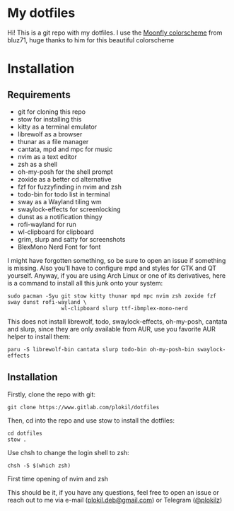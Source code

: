 # My dotfiles

Hi! This is a git repo with my dotfiles. I use the 
[Moonfly colorscheme](https://github.com/bluz71/vim-moonfly-colors) from bluz71, huge thanks to 
him for this beautiful colorscheme

# Installation
## Requirements

* git for cloning this repo
* stow for installing this
* kitty as a terminal emulator
* librewolf as a browser
* thunar as a file manager
* cantata, mpd and mpc for music
* nvim as a text editor
* zsh as a shell
* oh-my-posh for the shell prompt
* zoxide as a better cd alternative
* fzf for fuzzyfinding in nvim and zsh
* todo-bin for todo list in terminal
* sway as a Wayland tiling wm
* swaylock-effects for screenlocking
* dunst as a notification thingy
* rofi-wayland for run
* wl-clipboard for clipboard
* grim, slurp and satty for screenshots
* BlexMono Nerd Font for font 

I might have forgotten something, so be sure to open an issue if something is missing. Also you'll 
have to configure mpd and styles for GTK and QT yourself. Anyway, if you are using Arch Linux or one
of its derivatives, here is a command to install all this junk onto your system: 

```
sudo pacman -Syu git stow kitty thunar mpd mpc nvim zsh zoxide fzf sway dunst rofi-wayland \
                 wl-clipboard slurp ttf-ibmplex-mono-nerd 
```

This does not install librewolf, todo, swaylock-effects, oh-my-posh, cantata and slurp, since they are only available from AUR,
use you favorite AUR helper to install them:

```
paru -S librewolf-bin cantata slurp todo-bin oh-my-posh-bin swaylock-effects
```

## Installation

Firstly, clone the repo with git:
```
git clone https://www.gitlab.com/plokil/dotfiles
```

Then, cd into the repo and use stow to install the dotfiles:
```
cd dotfiles
stow .
```

Use chsh to change the login shell to zsh:
```
chsh -S $(which zsh)
```

First time opening of nvim and zsh

This should be it, if you have any questions, feel free to open an issue or reach out to me via
e-mail (plokil.deb@gmail.com) or Telegram ([@plokilz](https://t.me/plokilz))
